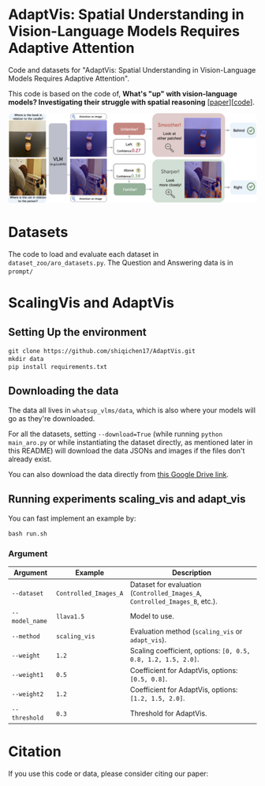 # AdaptVis: Spatial Understanding in Vision-Language Models Requires Adaptive Attention

Code and datasets for "AdaptVis: Spatial Understanding in Vision-Language Models Requires Adaptive Attention".


This code is based on the code of, **What's "up" with vision-language models? Investigating their struggle with spatial reasoning** [[paper](https://arxiv.org/pdf/2310.19785)][[code](https://github.com/amitakamath/whatsup_vlms)].

<p align="center">
<img src="figures/main.png" width="800">
</p>


# Datasets
 The code to load and evaluate each dataset in `dataset_zoo/aro_datasets.py`. The Question and Answering data is in `prompt/`

# ScalingVis and AdaptVis

## Setting Up the environment

```
git clone https://github.com/shiqichen17/AdaptVis.git
mkdir data
pip install requirements.txt
```

## Downloading the data
The data all lives in `whatsup_vlms/data`, which is also where your models will go as they're downloaded.   

For all the datasets, setting `--download=True` (while running `python main_aro.py` or while instantiating the dataset directly, as mentioned later in this README) will download the data JSONs and images if the files don't already exist.

You can also download the data directly from [this Google Drive link](https://drive.google.com/drive/u/3/folders/164q6X9hrvP-QYpi3ioSnfMuyHpG5oRkZ).


## Running experiments scaling_vis and adapt_vis
You can fast implement an example by:
```
bash run.sh
```
### Argument
| Argument      | Example          | Description                                                                                   |
|---------------|------------------|-----------------------------------------------------------------------------------------------|
| `--dataset`   | `Controlled_Images_A` | Dataset for evaluation (`Controlled_Images_A`, `Controlled_Images_B`, etc.).                   |
| `--model_name`| `llava1.5`       | Model to use.                                                                                 |
| `--method`    | `scaling_vis`    | Evaluation method (`scaling_vis` or `adapt_vis`).                                             |
| `--weight`    | `1.2`            | Scaling coefficient, options: `[0, 0.5, 0.8, 1.2, 1.5, 2.0]`.                                  |
| `--weight1`   | `0.5`            | Coefficient for AdaptVis, options: `[0.5, 0.8]`.                                              |
| `--weight2`   | `1.2`            | Coefficient for AdaptVis, options: `[1.2, 1.5, 2.0]`.                                         |
| `--threshold` | `0.3`            | Threshold for AdaptVis.                                                                        |


# Citation
If you use this code or data, please consider citing our paper:
```
```

